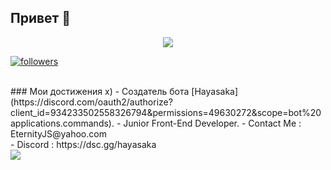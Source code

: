 ## Привет 👋

<p align="center"> <img src="https://readme-typing-svg.herokuapp.com/?lines=Hello+there,+I'm+EternityJS!&center=true&width=380&height=45"> </p>
<a href="https://github.com/DevSpen"> <img alt="followers" title="Follow Me" src="https://img.shields.io/github/followers/EternityJS?color=236ad3&labelColor=1155ba&style=for-the-badge&logo=github&label=Follow%20me" /></a>
</p>
<br>
### Мои достижения x)
- Создатель бота [Hayasaka](https://discord.com/oauth2/authorize?client_id=934233502558326794&permissions=49630272&scope=bot%20applications.commands).
- Junior Front-End Developer.
- Contact Me : EternityJS@yahoo.com<br>
- Discord : https://dsc.gg/hayasaka<br>

<a href="https://discord.gg/Pj2EuYEkew">
  <img src="http://invidget.switchblade.xyz/Pj2EuYEkew" />
</a>
